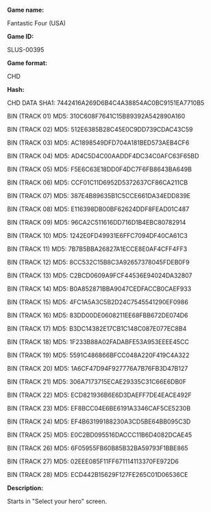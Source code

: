 **Game name:**

Fantastic Four (USA)

**Game ID:**

SLUS-00395

**Game format:**

CHD

**Hash:**

CHD DATA SHA1: 7442416A269D6B4C4A38854AC0BC9151EA7710B5

BIN (TRACK 01) MD5: 310C608F7641C15B89392A542890A160

BIN (TRACK 02) MD5: 512E6385B28C45E0C9DD739CDAC43C59

BIN (TRACK 03) MD5: AC1898549DFD704A181BED573AEB4CF6

BIN (TRACK 04) MD5: AD4C5D4C00AADDF4DC34C0AFC63F65BD

BIN (TRACK 05) MD5: F5E6C63E18DD0F4DC7F6FB8643BA649B

BIN (TRACK 06) MD5: CCF01C11D6952D5372637CF86CA211CB

BIN (TRACK 07) MD5: 387E4B89635B1C5CCE661DA34EDD839E

BIN (TRACK 08) MD5: E116398DB00BF62624DDF8FEAD01C487

BIN (TRACK 09) MD5: 96CA2C511616DD716D1B4EBC80782914

BIN (TRACK 10) MD5: 1242E0FD49931E6FFC7094DF40CA61C3

BIN (TRACK 11) MD5: 7B7B5BBA26827A1ECCE8E0AF4CFF4FF3

BIN (TRACK 12) MD5: 8CC532C15B8C3A92657378045FDEB0F9

BIN (TRACK 13) MD5: C2BCD0609A9FCF44536E94024DA32807

BIN (TRACK 14) MD5: B0A852871BBA9047CEDFACCB0CAEF933

BIN (TRACK 15) MD5: 4FC1A5A3C5B2D24C7545541290EF0986

BIN (TRACK 16) MD5: 83DD00DE0608211EE68FBB672DE074D6

BIN (TRACK 17) MD5: B3DC14382E17CB1C148C087E077EC8B4

BIN (TRACK 18) MD5: 1F233B88A02FADABFE53A953EEEE45CC

BIN (TRACK 19) MD5: 5591C486866BFCC048A220F419C4A322

BIN (TRACK 20) MD5: 1A6CF47D94F927776A7B76FB3D47B127

BIN (TRACK 21) MD5: 306A7173715ECAE29335C31C66E6DB0F

BIN (TRACK 22) MD5: ECD821936B6E6D3DAEFF7DE4EACE492F

BIN (TRACK 23) MD5: EF8BCC04E6BE6191A3346CAF5CE5230B

BIN (TRACK 24) MD5: EF4B63199188230A3CD5BE64BB095C3D

BIN (TRACK 25) MD5: E0C2BD095516DACCC11B6D4082DCAE45

BIN (TRACK 26) MD5: 6F05955FB60B85B32BA59793F1BBE865

BIN (TRACK 27) MD5: 02EEE085F11FF671114113370FE972D6

BIN (TRACK 28) MD5: ECD442B15629F127FE265C01D06536CE

**Description:**

Starts in "Select your hero" screen.